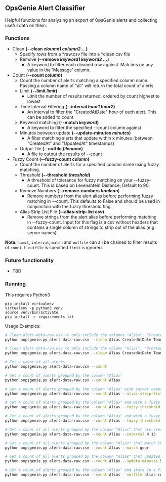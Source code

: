 ## OpsGenie Alert Classifier
Helpful functions for analyzing an export of OpsGenie alerts and collecting useful data on them.

### Functions
* Clean **(--clean _cloumn1_ _column2_ _..._)**
    * Specify rows from a *raw.csv file into a *clean.csv file
    * Remove **(--remove _keyword1_ _keyword2_ _..._)**
        * A keyword to filter each cleaned row against. Matches on any value in the 'Message' column.
* Count **(--count _column_)**
    * Count the number of alerts matching a specified column name. Passing a column name of "all" will return the total count of alerts
    * Limit **(--limit _limit_)**
        * Limit the number of results returned, ordered by count highest to lowest
    * Time Interval Filtering **(--interval _hour1_ _hour2_)**
        * An interval to filter the "CreatedAtDate" hour of each alert. This can be added to count.
    * Keyword matching **(--match _keyword_)**
        * A keyword to filter the specified --count column against
    * Minutes between update **(--update-minutes _minutes_)**
        * A filter matching alerts that update within x minutes (between "CreatedAt" and "UpdatedAt" timestamps)
    * Output file **(--outfile _filename_)**
        * A file to output the results of --count
* Fuzzy Count **(--fuzzy-count _column_)**
    * Count the number of alerts for a specified column name using fuzzy matching.
    * Threshold **(--threshold _threshold_)**
        * A threshold of tolerance for fuzzy matching on your --fuzzy-count. This is based on Levenshtein Distance; Default to 90.
    * Remove Numbers **(--remove-numbers _boolean_)**
        * Remove numbers from the alert alias before performing fuzzy matching in --count. This defaults to False and should be used in conjunction with the fuzzy threshold flag.
    * Alias Strip List File **(--alias-strip-list _csv_)**
        * Remove strings from the alert alias before performing matching in --fuzzy-count. Input for this flag is a csv without headers that contains a single column of strings to strip out of the alias (e.g. server names).


**Note:** `limit`, `interval`, `match` and `outfile` can all be chained to filter results of `count`. If `outfile` is specified `limit` is ignored.

### Future functionality
* TBD

### Running
This requires Python3
```
pip install virtualenv
virtualenv -p python3 venv
source venv/bin/activate
pip install -r requirements.txt
```

Usage Examples:
```bash
# Clean alert-data-raw.csv to only include the columns "Alias", "CreatedAtDate", and "Teams" (creates alert-data-clean.csv)
python oopsgenie.py alert-data-raw.csv --clean Alias CreatedAtDate Teams

# Clean alert-data-raw.csv to only include the column "Alias", "CreatedAtDate", and "Teams" but exclude any message containing "staging"
python oopsgenie.py alert-data-raw.csv --clean Alias CreatedAtDate Teams --remove staging

# Get a count of all alerts
python oopsgenie.py alert-data-raw.csv --count

# Get a count of alerts grouped by the column "Alias"
python oopsgenie.py alert-data-raw.csv --count Alias

# Get a count of alerts grouped by the column "Alias" with server names stripped out
python oopsgenie.py alert-data-raw.csv --count Alias --alias-strip-list server_names.csv

# Get a count of alerts grouped by the column "Alias" and with a fuzzy matching threshold of 90%
python oopsgenie.py alert-data-raw.csv --count Alias --fuzzy-threshold 90

# Get a count of alerts grouped by the column "Alias" and with a fuzzy matching threshold of 90% and numbers removed from the alias before the fuzzy matching
python oopsgenie.py alert-data-raw.csv --count Alias --fuzzy-threshold 90 --remove-numbers True

# Get a count of all alerts grouped by the column "Alias" that are created between the hours of 04 and 13 (UTC)
python oopsgenie.py alert-data-raw.csv --count Alias --interval 4 13

# Get a count of all alerts grouped by the column "Alias" that match the keyword "gdpr"
python oopsgenie.py alert-data-raw.csv --count Alias --match gdpr

# Get a count of all alerts grouped by the column "Alias" that updated within 5 minutes of creation
python oopsgenie.py alert-data-raw.csv --count Alias --update-minutes 5

# Get a count of alerts grouped by the column "Alias" and store in a file named "alias-count.csv
python oopsgenie.py alert-data-raw.csv --count Alias --outfile alias-count.csv
```
